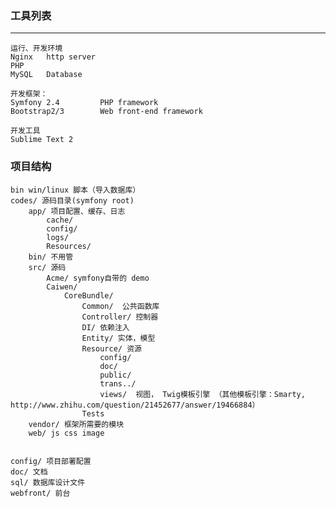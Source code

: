 ### 工具列表

--------------------
    
    运行、开发环境
    Nginx  	http server
	PHP     	
    MySQL 	Database    

    开发框架：
    Symfony 2.4 		PHP framework
	Bootstrap2/3		Web front-end framework    

    开发工具
    Sublime Text 2


### 项目结构

    bin win/linux 脚本（导入数据库）
    codes/ 源码目录(symfony root)
    	app/ 项目配置、缓存、日志
    		cache/
    		config/
    		logs/
    		Resources/
    	bin/ 不用管
    	src/ 源码
    		Acme/ symfony自带的 demo
    		Caiwen/
    			CoreBundle/
    				Common/  公共函数库
    				Controller/ 控制器
    				DI/ 依赖注入
    				Entity/ 实体，模型
    				Resource/ 资源
    					config/
    					doc/
    					public/
    					trans../
    					views/ 	视图， Twig模板引擎 （其他模板引擎：Smarty, http://www.zhihu.com/question/21452677/answer/19466884）
    				Tests    
        vendor/ 框架所需要的模块
    	web/ js css image


    config/ 项目部署配置
    doc/ 文档
    sql/ 数据库设计文件
    webfront/ 前台

